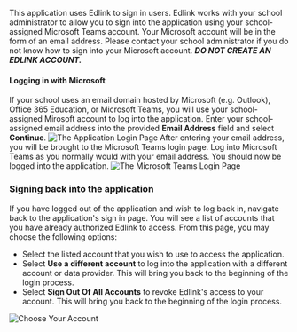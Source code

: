 This application uses Edlink to sign in users. Edlink works with your school administrator to allow you to sign into the application using your school-assigned Microsoft Teams account. Your Microsoft account will be in the form of an email address. Please contact your school administrator if you do not know how to sign into your Microsoft account. ***DO NOT CREATE AN EDLINK ACCOUNT.***

#### Logging in with Microsoft
If your school uses an email domain hosted by Microsoft (e.g. Outlook), Office 365 Education, or Microsoft Teams, you will use your school-assigned Mirosoft account to log into the application. Enter your school-assigned email address into the provided **Email Address** field and select **Continue**.
<img class="block" src="https://edlink.github.io/docs/media/dashboard/school/log-in-screen.jpg" alt="The Application Login Page" />
After entering your email address, you will be brought to the Microsoft Teams login page. Log into Microsoft Teams as you normally would with your email address. You should now be logged into the application.
<img class="block" src="https://edlink.github.io/docs/media/dashboard/school/teams-login.jpg" alt="The Microsoft Teams Login Page" />

### Signing back into the application
If you have logged out of the application and wish to log back in, navigate back to the application's sign in page. You will see a list of accounts that you have already authorized Edlink to access.
From this page, you may choose the following options:
- Select the listed account that you wish to use to access the application.
- Select **Use a different account** to log into the application with a different account or data provider. This will bring you back to the beginning of the login process.
- Select **Sign Out Of All Accounts** to revoke Edlink's access to your account. This will bring you back to the beginning of the login process.
<img class="block" src="https://edlink.github.io/docs/media/dashboard/school/teams-choose-account.jpg" alt="Choose Your Account" />